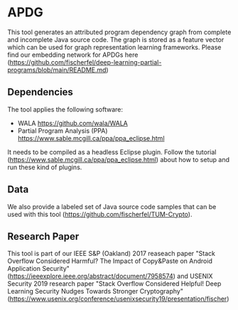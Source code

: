 # APDG
This tool generates an attributed program dependency graph from complete and incomplete Java source code. The graph is stored as a feature vector which can be used for graph representation learning frameworks. Please find our embedding network for APDGs here (https://github.com/fischerfel/deep-learning-partial-programs/blob/main/README.md)

## Dependencies

The tool applies the following software:

- WALA https://github.com/wala/WALA
- Partial Program Analysis (PPA) https://www.sable.mcgill.ca/ppa/ppa_eclipse.html

It needs to be compiled as a headless Eclipse plugin. Follow the tutorial (https://www.sable.mcgill.ca/ppa/ppa_eclipse.html) about how to setup and run these kind of plugins.

## Data
We also provide a labeled set of Java source code samples that can be used with this tool (https://github.com/fischerfel/TUM-Crypto).

## Research Paper

This tool is part of our IEEE S&P (Oakland) 2017 reaseach paper "Stack Overflow Considered Harmful? The Impact of Copy&Paste on Android Application Security" (https://ieeexplore.ieee.org/abstract/document/7958574) and USENIX Security 2019 research paper "Stack Overflow Considered Helpful! Deep Learning Security Nudges Towards Stronger Cryptography" (https://www.usenix.org/conference/usenixsecurity19/presentation/fischer)
